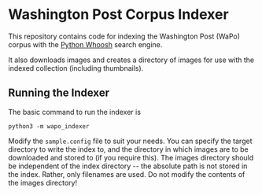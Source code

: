 # Washington Post Corpus Indexer
This repository contains code for indexing the Washington Post (WaPo) corpus with the [Python Whoosh](https://whoosh.readthedocs.io/en/latest/intro.html) search engine.

It also downloads images and creates a directory of images for use with the indexed collection (including thumbnails).

## Running the Indexer
The basic command to run the indexer is

`python3 -m wapo_indexer`

Modify the `sample.config` file to suit your needs. You can specify the target directory to write the index to, and the directory in which images are to be downloaded and stored to (if you require this). The images directory should be independent of the index directory -- the absolute path is not stored in the index. Rather, only filenames are used. Do not modify the contents of the images directory!